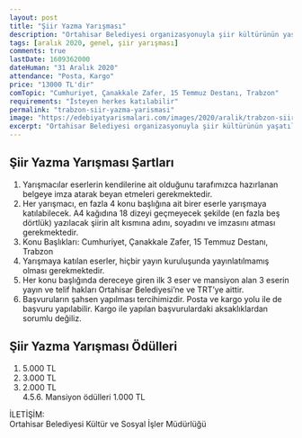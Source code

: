 ```yaml
---
layout: post
title: "Şiir Yazma Yarışması"
description: "Ortahisar Belediyesi organizasyonuyla şiir kültürünün yaşatılması, gelecek nesillere aktarılması adına Şiir Yazma Yarışması gerçekleştirilecektir"
tags: [aralık 2020, genel, şiir yarışması]
comments: true
lastDate: 1609362000 
dateHuman: "31 Aralık 2020"
attendance: "Posta, Kargo"
price: "13000 TL'dir"
comTopic: "Cumhuriyet, Çanakkale Zafer, 15 Temmuz Destanı, Trabzon"
requirements: "İsteyen herkes katılabilir"
permalink: "trabzon-siir-yazma-yarismasi"
image: "https://edebiyatyarismalari.com/images/2020/aralik/trabzon-siir-yazma-yarismasi.jpg"
excerpt: "Ortahisar Belediyesi organizasyonuyla şiir kültürünün yaşatılması, gelecek nesillere aktarılması adına Şiir Yazma Yarışması gerçekleştirilecektir"
---
```


## Şiir Yazma Yarışması Şartları
1. Yarışmacılar eserlerin kendilerine ait olduğunu tarafımızca hazırlanan belgeye imza atarak beyan etmeleri gerekmektedir. 
2. Her yarışmacı, en fazla 4 konu başlığına ait birer eserle yarışmaya katılabilecek. A4 kağıdına 18 dizeyi geçmeyecek şekilde (en fazla beş dörtlük) yazılacak şiirin alt kısmına adını, soyadını ve imzasını atması gerekmektedir.
3. Konu Başlıkları: Cumhuriyet, Çanakkale Zafer, 15 Temmuz Destanı, Trabzon
4. Yarışmaya katılan eserler, hiçbir yayın kuruluşunda yayınlatılmamış olması gerekmektedir. 
5. Her konu başlığında dereceye giren ilk 3 eser ve mansiyon alan 3 eserin yayın ve telif hakları Ortahisar Belediyesi’ne ve TRT’ye aittir. 
6. Başvuruların şahsen yapılması tercihimizdir. Posta ve kargo yolu ile de başvuru yapılabilir. Kargo ile yapılan başvurulardaki aksaklıklardan sorumlu değiliz.

## Şiir Yazma Yarışması Ödülleri
1. 5.000 TL 
2. 3.000 TL 
3. 2.000 TL  
4.5.6. Mansiyon ödülleri  1.000 TL 

İLETİŞİM:  
Ortahisar Belediyesi Kültür ve Sosyal İşler Müdürlüğü 
